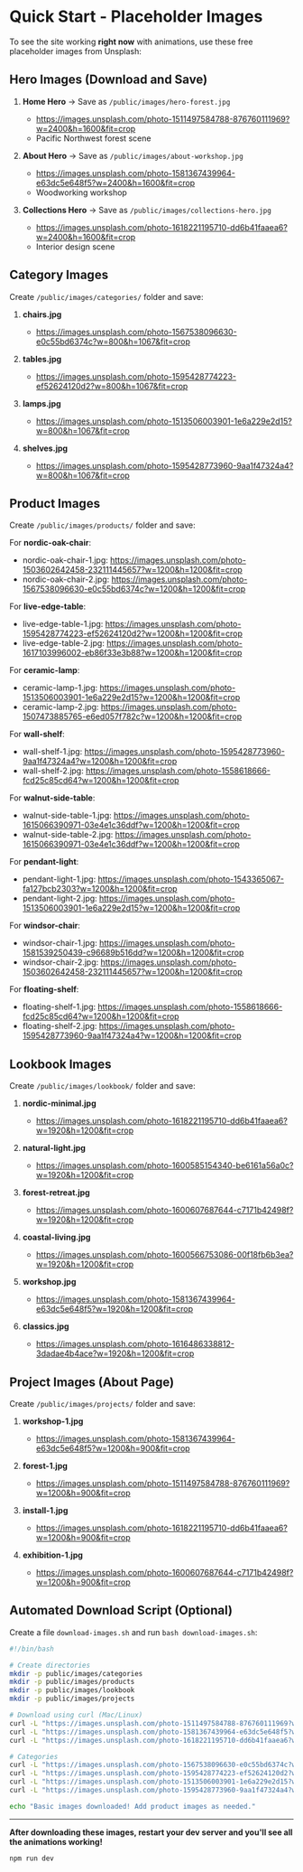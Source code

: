 # Quick Start - Placeholder Images

To see the site working **right now** with animations, use these free placeholder images from Unsplash:

## Hero Images (Download and Save)

1. **Home Hero** → Save as `/public/images/hero-forest.jpg`
   - https://images.unsplash.com/photo-1511497584788-876760111969?w=2400&h=1600&fit=crop
   - Pacific Northwest forest scene

2. **About Hero** → Save as `/public/images/about-workshop.jpg`
   - https://images.unsplash.com/photo-1581367439964-e63dc5e648f5?w=2400&h=1600&fit=crop
   - Woodworking workshop

3. **Collections Hero** → Save as `/public/images/collections-hero.jpg`
   - https://images.unsplash.com/photo-1618221195710-dd6b41faaea6?w=2400&h=1600&fit=crop
   - Interior design scene

## Category Images

Create `/public/images/categories/` folder and save:

1. **chairs.jpg**
   - https://images.unsplash.com/photo-1567538096630-e0c55bd6374c?w=800&h=1067&fit=crop

2. **tables.jpg**
   - https://images.unsplash.com/photo-1595428774223-ef52624120d2?w=800&h=1067&fit=crop

3. **lamps.jpg**
   - https://images.unsplash.com/photo-1513506003901-1e6a229e2d15?w=800&h=1067&fit=crop

4. **shelves.jpg**
   - https://images.unsplash.com/photo-1595428773960-9aa1f47324a4?w=800&h=1067&fit=crop

## Product Images

Create `/public/images/products/` folder and save:

For **nordic-oak-chair**:
- nordic-oak-chair-1.jpg: https://images.unsplash.com/photo-1503602642458-232111445657?w=1200&h=1200&fit=crop
- nordic-oak-chair-2.jpg: https://images.unsplash.com/photo-1567538096630-e0c55bd6374c?w=1200&h=1200&fit=crop

For **live-edge-table**:
- live-edge-table-1.jpg: https://images.unsplash.com/photo-1595428774223-ef52624120d2?w=1200&h=1200&fit=crop
- live-edge-table-2.jpg: https://images.unsplash.com/photo-1617103996002-eb86f33e3b88?w=1200&h=1200&fit=crop

For **ceramic-lamp**:
- ceramic-lamp-1.jpg: https://images.unsplash.com/photo-1513506003901-1e6a229e2d15?w=1200&h=1200&fit=crop
- ceramic-lamp-2.jpg: https://images.unsplash.com/photo-1507473885765-e6ed057f782c?w=1200&h=1200&fit=crop

For **wall-shelf**:
- wall-shelf-1.jpg: https://images.unsplash.com/photo-1595428773960-9aa1f47324a4?w=1200&h=1200&fit=crop
- wall-shelf-2.jpg: https://images.unsplash.com/photo-1558618666-fcd25c85cd64?w=1200&h=1200&fit=crop

For **walnut-side-table**:
- walnut-side-table-1.jpg: https://images.unsplash.com/photo-1615066390971-03e4e1c36ddf?w=1200&h=1200&fit=crop
- walnut-side-table-2.jpg: https://images.unsplash.com/photo-1615066390971-03e4e1c36ddf?w=1200&h=1200&fit=crop

For **pendant-light**:
- pendant-light-1.jpg: https://images.unsplash.com/photo-1543365067-fa127bcb2303?w=1200&h=1200&fit=crop
- pendant-light-2.jpg: https://images.unsplash.com/photo-1513506003901-1e6a229e2d15?w=1200&h=1200&fit=crop

For **windsor-chair**:
- windsor-chair-1.jpg: https://images.unsplash.com/photo-1581539250439-c96689b516dd?w=1200&h=1200&fit=crop
- windsor-chair-2.jpg: https://images.unsplash.com/photo-1503602642458-232111445657?w=1200&h=1200&fit=crop

For **floating-shelf**:
- floating-shelf-1.jpg: https://images.unsplash.com/photo-1558618666-fcd25c85cd64?w=1200&h=1200&fit=crop
- floating-shelf-2.jpg: https://images.unsplash.com/photo-1595428773960-9aa1f47324a4?w=1200&h=1200&fit=crop

## Lookbook Images

Create `/public/images/lookbook/` folder and save:

1. **nordic-minimal.jpg**
   - https://images.unsplash.com/photo-1618221195710-dd6b41faaea6?w=1920&h=1200&fit=crop

2. **natural-light.jpg**
   - https://images.unsplash.com/photo-1600585154340-be6161a56a0c?w=1920&h=1200&fit=crop

3. **forest-retreat.jpg**
   - https://images.unsplash.com/photo-1600607687644-c7171b42498f?w=1920&h=1200&fit=crop

4. **coastal-living.jpg**
   - https://images.unsplash.com/photo-1600566753086-00f18fb6b3ea?w=1920&h=1200&fit=crop

5. **workshop.jpg**
   - https://images.unsplash.com/photo-1581367439964-e63dc5e648f5?w=1920&h=1200&fit=crop

6. **classics.jpg**
   - https://images.unsplash.com/photo-1616486338812-3dadae4b4ace?w=1920&h=1200&fit=crop

## Project Images (About Page)

Create `/public/images/projects/` folder and save:

1. **workshop-1.jpg**
   - https://images.unsplash.com/photo-1581367439964-e63dc5e648f5?w=1200&h=900&fit=crop

2. **forest-1.jpg**
   - https://images.unsplash.com/photo-1511497584788-876760111969?w=1200&h=900&fit=crop

3. **install-1.jpg**
   - https://images.unsplash.com/photo-1618221195710-dd6b41faaea6?w=1200&h=900&fit=crop

4. **exhibition-1.jpg**
   - https://images.unsplash.com/photo-1600607687644-c7171b42498f?w=1200&h=900&fit=crop

## Automated Download Script (Optional)

Create a file `download-images.sh` and run `bash download-images.sh`:

```bash
#!/bin/bash

# Create directories
mkdir -p public/images/categories
mkdir -p public/images/products
mkdir -p public/images/lookbook
mkdir -p public/images/projects

# Download using curl (Mac/Linux)
curl -L "https://images.unsplash.com/photo-1511497584788-876760111969?w=2400&h=1600&fit=crop" -o public/images/hero-forest.jpg
curl -L "https://images.unsplash.com/photo-1581367439964-e63dc5e648f5?w=2400&h=1600&fit=crop" -o public/images/about-workshop.jpg
curl -L "https://images.unsplash.com/photo-1618221195710-dd6b41faaea6?w=2400&h=1600&fit=crop" -o public/images/collections-hero.jpg

# Categories
curl -L "https://images.unsplash.com/photo-1567538096630-e0c55bd6374c?w=800&h=1067&fit=crop" -o public/images/categories/chairs.jpg
curl -L "https://images.unsplash.com/photo-1595428774223-ef52624120d2?w=800&h=1067&fit=crop" -o public/images/categories/tables.jpg
curl -L "https://images.unsplash.com/photo-1513506003901-1e6a229e2d15?w=800&h=1067&fit=crop" -o public/images/categories/lamps.jpg
curl -L "https://images.unsplash.com/photo-1595428773960-9aa1f47324a4?w=800&h=1067&fit=crop" -o public/images/categories/shelves.jpg

echo "Basic images downloaded! Add product images as needed."
```

---

**After downloading these images, restart your dev server and you'll see all the animations working!**

```bash
npm run dev
```
